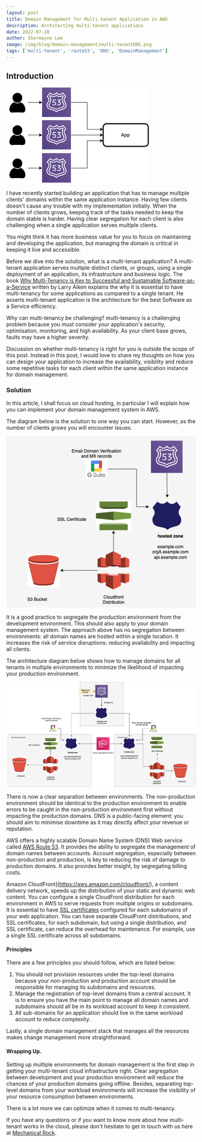 ```yaml
---
layout: post
title: Domain Management for Multi-tenant Application in AWS
description: Architecting multi-tenant applications
date: 2022-07-20
author: Shermayne Lee
image: /img/blog/domain-management/multi-tenantDNS.png
tags: ['multi-tenant', 'route53', 'DNS', 'DomainManagement']
---
```



## Introduction

![Domain Management multi-tenant](/img/blog/domain-management/multi-tenantDNS.png)

I have recently started building an application that has to manage multiple clients' domains within the same application instance. Having few clients doesn't cause any trouble with my implementation initially. When the number of clients grows, keeping track of the tasks needed to keep the domain stable is harder. Having clear segregation for each client is also challenging when a single application serves multiple clients. 

You might think it has more business value for you to focus on maintaining and developing the application, but managing the domain is critical in keeping it live and accessible. 

Before we dive into the solution, what is a multi-tenant application?  A multi-tenant application serves multiple distinct clients, or groups, using a single deployment of an application, its infrastructure and business logic. The book [Why Multi-Tenancy is Key to Successful and Sustainable Software-as-a-Service](https://books.apple.com/us/book/why-multi-tenancy-is-key-to-successful-and/id419723802) written by Larry Aiken explains the why it is essential to have multi-tenancy for some applications as compared to a single tenant. He asserts multi-tenant application is the architecture for the best Software as a Service efficiency. 

Why can multi-tenancy be challenging? multi-tenancy is a challenging problem because you must consider your application's security, optimisation, monitoring, and high availability. As your client base grows, faults may have a higher severity.

Discussion on whether multi-tenancy is right for you is outside the scope of this post. Instead in this post, I would love to share my thoughts on how you can design your application to increase the availability, visibility and reduce some repetitive tasks for each client within the same application instance for domain management.

### Solution

In this article, I shall focus on cloud hosting, in particular I will explain how you can implement your domain management system in AWS.  

The diagram below is the solution to one way you can start.  However, as the number of clients grows you will encounter issues.

![Domain Management Architecture](/img/blog/domain-management/architectureSingleAccount.png)

It is a good practice to segregate the production environment from the development environment.  This should also apply to your domain management system. The approach above has no segregation between environments: all domain names are hosted within a single location. It increases the risk of service disruptions: reducing availability and impacting all clients. 

The architecture diagram below shows how to manage domains for all tenants in multiple environments to minimize the likelihood of impacting your production environment.  


![Domain Management Architecture ](/img/blog/domain-management/architectureDiagram.png)

There is now a clear separation between environments. The non-production environment should be identical to the production environment to enable errors to be caught in the non-production environment first without impacting the production domains. DNS is a public-facing element: you should aim to minimise downtime as it may directly affect your revenue or reputation.

AWS offers a highly scalable Domain Name System (DNS) Web service called [AWS Route 53](https://aws.amazon.com/route53/). It provides the ability to segregate the management of domain names between accounts. Account segregation, especially between non-production and production, is key to reducing the risk of damage to production domains. It also provides better insight, by segregating billing costs.

Amazon CloudFront](https://aws.amazon.com/cloudfront/), a content delivery network, speeds up the distribution of your static and dynamic web content. You can configure a single CloudFront distribution for each environment in AWS to serve requests from multiple origins or subdomains. It is essential to have [SSL certificates](https://en.wikipedia.org/wiki/Public_key_certificate) configured for each subdomains of your web application.  You can have separate CloudFront distributions, and SSL certificates, for each subdomain, but using a single distribution, and SSL certificate, can reduce the overhead for maintenance. For example, use a single SSL certificate across all subdomains.   

#### Principles

There are a few principles you should follow, which are listed below:

1. You should not provision resources under the top-level domains because your non-production and production account should be responsible for managing its subdomains and resources. 
2. Manage the registration of top-level domains from a central account. It is to ensure you have the main point to manage all domain names and subdomains should all be in its workload account to keep it consistent. 
3. All sub-domains for an application should live in the same workload account to reduce complexity. 

Lastly, a single domain management stack that manages all the resources makes change management more straightforward.

#### Wrapping Up.

Setting up multiple environments for domain management is the first step in getting your multi-tenant cloud infrastructure right. Clear segregation between development and your production environment will reduce the chances of your production domains going offline. Besides, separating top-level domains from your workload environments will increase the visibility of your resource consumption between environments.  

 There is a lot more we can optimize when it comes to multi-tenancy.  

 If you have any questions or if you want to know more about how multi-tenant works in the cloud, please don't hesitate to get in touch with us here at [Mechanical Rock](<(https://www.mechanicalrock.io/lets-get-started/)>).
